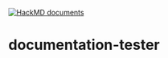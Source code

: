 [![HackMD documents](http://localhost:3000/badge.svg)](http://localhost:3000/@asdf/hackmd-test-documentation-tester)

# documentation-tester

